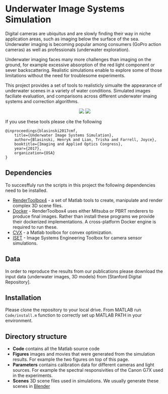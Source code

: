 # Underwater Image Systems Simulation

<p text-align="justify">
Digital cameras are ubiquitus and are slowly finding their way in niche application areas, such
as imaging below the surface of the sea. Underwater imaging is becoming popular among
consumers (GoPro action cameras) as well as professionals (underwater exploration). 

Underwater imaging faces many more challenges than imaging on the ground, for example excessive 
absorption of the red light component or sever backscattering. Realistic simulations enable 
to explore some of those limitations without the need for troublesome experiments.

This project provides a set of tools to realisticly simualte the appearance of underwater scenes
in a variety of water conditions. Simulated images faciliate evaluation, and comparisons across 
different underwater imaing systems and correction algorithms.
</p>

<p align="center"> 
<img src="https://github.com/hblasins/uwSim/blob/master/Figures/scatter_default.png">
<img src="https://github.com/hblasins/uwSim/blob/master/Figures/scatter_direct.png">
</p>


If you use these tools please cite the following
```
@inproceedings{blasinski2017cmf,
    title={Underwater Image Systems Simulation},
    author={Blasinski, Henryk and Lian, Trisha and Farrell, Joyce},
    booktitle={Imaging and Applied Optics Congress},
    year={2017},
    organization={OSA}
}
```

## Dependencies

To succesffuly run the scripts in this project the following dependencies need to be 
installed.

* [RenderToolbox4](http://rendertoolbox.org) - a set of Matlab tools to create, manipulate and
render complex 3D scene files.
* [Docker](https://www.docker.com) - RenderToolbox4 uses either Mitsuba or PBRT renderers to 
produce final images. Rather than install these programs we provide their dockerized implementations.
A cross-platform Docker engine is required to run these.
* [CVX](http://cvxr.com/) - a Matlab toolbox for convex optimization.
* [ISET](http://imageval.com) - Image Systems Engineering Toolbox for camera sensor simulations.

## Data

In order to reproduce the results from our publications please download the input data (underwater
images, 3D models) from [Stanford Digital Repository].

## Installation

Please clone the repository to your local drive. From MATLAB run `Code/install.m` function 
to correctly set up MATLAB PATH in your environment. 

## Directory structure

* **Code** contains all the Matlab source code
* **Figures** images and movies that were generated from the simulation results. For example 
the two figures on top of this page.
* **Parameters** contains calibration data for different cameras and light sources. For example
the spectral responsivities of the Canon G7X used in the experiments.
* **Scenes** 3D scene files used in simulations. We usually generate these scenes in [Blender](https://www.blender.org)

